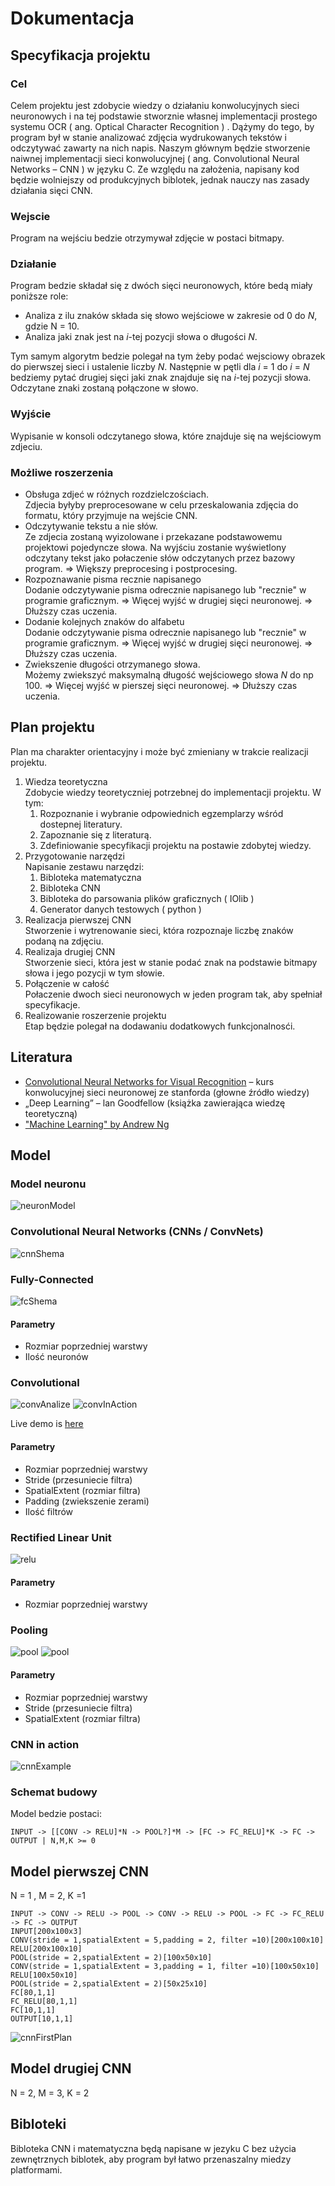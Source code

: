 # Dokumentacja

## Specyfikacja projektu

### Cel

Celem projektu jest zdobycie wiedzy o działaniu konwolucyjnych sieci neuronowych i na tej podstawie stworznie własnej implementacji prostego systemu OCR ( ang. Optical Character Recognition ) . Dążymy do tego, by program był w stanie analizować zdjęcia wydrukowanych tekstów i odczytywać zawarty na nich napis. Naszym głównym będzie stworzenie naiwnej implementacji sieci konwolucyjnej ( ang. Convolutional Neural Networks – CNN ) w języku C. Ze względu na założenia, napisany kod będzie wolniejszy od produkcyjnych biblotek, jednak nauczy nas zasady działania sięci CNN.

### Wejscie

Program na wejściu bedzie otrzymywał zdjęcie w postaci bitmapy.

### Działanie

Program bedzie składał się z dwóch sięci neuronowych, które bedą miały poniższe role:
* Analiza z ilu znaków składa się słowo wejściowe w zakresie od 0 do _N_, gdzie N = 10.
* Analiza jaki znak jest na _i_-tej pozycji słowa o długości _N_.

Tym samym algorytm bedzie polegał na tym żeby podać wejsciowy obrazek do pierwszej sieci i ustalenie liczby _N_. Następnie w pętli dla _i_ = 1 do _i_ = _N_ bedziemy pytać drugiej sięci jaki znak znajduje się na _i_-tej pozycji słowa. Odczytane znaki zostaną połączone w słowo. 

### Wyjście

Wypisanie w konsoli odczytanego słowa, które znajduje się na wejściowym zdjeciu.

### Możliwe roszerzenia

* Obsługa zdjeć w różnych rozdzielczościach.  
Zdjecia byłyby preprocesowane w celu przeskalowania zdjęcia do formatu, który przyjmuje na wejście CNN.
* Odczytywanie tekstu a nie słów.  
Ze zdjecia zostaną wyizolowane i przekazane podstawowemu projektowi pojedyncze słowa. Na wyjściu zostanie wyświetlony odczytany tekst jako połaczenie słów odczytanych przez bazowy program. => Większy preprocesing i postprocesing.
* Rozpoznawanie pisma recznie napisanego  
Dodanie odczytywanie pisma odrecznie napisanego lub "recznie" w programie graficznym. => Więcej wyjść w drugiej sięci neuronowej. => Dłuższy czas uczenia.
* Dodanie kolejnych znaków do alfabetu  
Dodanie odczytywanie pisma odrecznie napisanego lub "recznie" w programie graficznym. => Więcej wyjść w drugiej sięci neuronowej. => Dłuższy czas uczenia.
* Zwiekszenie długości otrzymanego słowa.  
Możemy zwiekszyć maksymalną długość wejściowego słowa _N_ do np 100. => Więcej wyjść w pierszej sięci neuronowej. => Dłuższy czas uczenia.


## Plan projektu

Plan ma charakter orientacyjny i może być zmieniany w trakcie realizacji projektu.

1. Wiedza teoretyczna  
Zdobycie wiedzy teoretyczniej potrzebnej do implementacji projektu. W tym:
    1. Rozpoznanie i wybranie odpowiednich egzemplarzy wśród dostepnej literatury.
    2. Zapoznanie się z literaturą.
    3. Zdefiniowanie specyfikacji projektu na postawie zdobytej wiedzy.
2. Przygotowanie narzędzi  
Napisanie zestawu narzędzi:
   1. Bibloteka matematyczna
   2. Bibloteka CNN
   3. Bibloteka do parsowania plików graficznych ( IOlib )
   4. Generator danych testowych ( python )
3. Realizacja pierwszej CNN  
Stworzenie i wytrenowanie sieci, która rozpoznaje liczbę znaków podaną na zdjęciu.
4. Realizaja drugiej CNN  
Stworzenie sieci, która jest w stanie podać znak na podstawie bitmapy słowa i jego pozycji w tym słowie.
5. Połączenie w całość  
Połaczenie dwoch sieci neuronowych w jeden program tak, aby spełniał specyfikacje.
6. Realizowanie roszerzenie projektu  
Etap będzie polegał na dodawaniu dodatkowych funkcjonalnosći.

## Literatura
* [Convolutional Neural Networks for Visual Recognition](http://cs231n.github.io/) – kurs konwolucyjnej sieci neuronowej ze stanforda (głowne źródło wiedzy)
* „Deep Learning” – lan Goodfellow (książka zawierająca wiedzę teoretyczną)
* ["Machine Learning" by Andrew Ng](https://www.coursera.org/learn/machine-learning)

## Model

### Model neuronu

![neuronModel](imgs/neuronActivation.jpeg)

### Convolutional Neural Networks (CNNs / ConvNets)

![cnnShema](imgs/cnnShema.jpeg)

### Fully-Connected

![fcShema](imgs/fcShema.jpeg)

#### Parametry
* Rozmiar poprzedniej warstwy
* Ilość neuronów

### Convolutional

![convAnalize](imgs/convAnalize.jpeg)
![convInAction](imgs/convInAction.PNG)

Live demo is [here](http://cs231n.github.io/convolutional-networks/#conv)

#### Parametry
* Rozmiar poprzedniej warstwy
* Stride (przesuniecie filtra)
* SpatialExtent (rozmiar filtra)
* Padding (zwiekszenie zerami)
* Ilość filtrów

### Rectified Linear Unit

![relu](imgs/relu.png)

#### Parametry
* Rozmiar poprzedniej warstwy

### Pooling

![pool](imgs/pool.jpeg)
![pool](imgs/poolAction.jpeg)

#### Parametry
* Rozmiar poprzedniej warstwy
* Stride (przesuniecie filtra)
* SpatialExtent (rozmiar filtra)

### CNN in action

![cnnExample](imgs/cnnExample.jpeg)

### Schemat budowy

Model bedzie postaci:
```
INPUT -> [[CONV -> RELU]*N -> POOL?]*M -> [FC -> FC_RELU]*K -> FC -> OUTPUT | N,M,K >= 0
```

## Model pierwszej CNN

N = 1 , M = 2, K =1

```
INPUT -> CONV -> RELU -> POOL -> CONV -> RELU -> POOL -> FC -> FC_RELU -> FC -> OUTPUT
INPUT[200x100x3]
CONV(stride = 1,spatialExtent = 5,padding = 2, filter =10)[200x100x10]
RELU[200x100x10]
POOL(stride = 2,spatialExtent = 2)[100x50x10]
CONV(stride = 1,spatialExtent = 3,padding = 1, filter =10)[100x50x10]
RELU[100x50x10]
POOL(stride = 2,spatialExtent = 2)[50x25x10]
FC[80,1,1]
FC_RELU[80,1,1]
FC[10,1,1]
OUTPUT[10,1,1]
```
![cnnFirstPlan](imgs/cnnFirstPlan.png)

## Model drugiej CNN

N = 2, M = 3, K = 2
    
## Bibloteki

Bibloteka CNN i matematyczna będą napisane w jezyku C bez użycia zewnętrznych biblotek, aby program był łatwo przenaszalny miedzy platformami.

